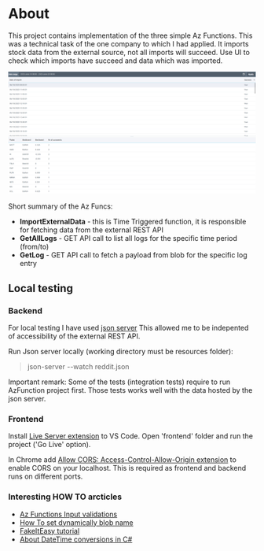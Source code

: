 # About

This project contains implementation of the three simple Az Functions. 
This was a technical task of the one company to which I had applied.
It imports stock data from the external source, not all imports will succeed. 
Use UI to check which imports have succeed and data which was imported.

![Screenshot](resources/ui.png)

Short summary of the Az Funcs: 
- <b>ImportExternalData</b> - this is Time Triggered function, it is responsible for fetching data from the external REST API 
- <b>GetAllLogs</b> - GET API call to list all logs for the specific time period (from/to) 
- <b>GetLog</b> - GET API call to fetch a payload from blob for the specific log entry

## Local testing 

### Backend

For local testing I have used [json server](https://www.npmjs.com/package/json-server)
This allowed me to be indepented of accessibility of the external REST API. 

Run Json server locally (working directory must be resources folder): 
>json-server --watch reddit.json

Important remark: Some of the tests (integration tests) 
require to run AzFunction project first. Those tests works well with the data hosted by the json server.

### Frontend 

Install [Live Server extension](https://marketplace.visualstudio.com/items?itemName=ritwickdey.LiveServer) to VS Code. 
Open 'frontend' folder and run the project ('Go Live' option). 

In Chrome add [Allow CORS: Access-Control-Allow-Origin extension](https://chrome.google.com/webstore/detail/allow-cors-access-control/lhobafahddgcelffkeicbaginigeejlf?utm_source=googleads&utm_source=googleads&utm_campaign=19594216058&utm_medium=cpc&gclid=CjwKCAjwhJukBhBPEiwAniIcNS-ZaIZESXN_DWZsWgKcM9Uze5u85mQ5gHG-WFPaeltb1W8KwU8ZVhoCakQQAvD_BwE) to enable CORS on your localhost. 
This is required as frontend and backend runs on different ports. 



### Interesting HOW TO arcticles

- [Az Functions Input validations](https://www.tomfaltesek.com/azure-functions-input-validation/)
- [How To set dynamically blob name](https://www.davidguida.net/how-to-dynamically-set-blob-name-in-an-azure-function/)
- [FakeItEasy tutorial](https://techmindfactory.com/Easy-mocking-in-C-code-with-FakeItEasy-library/) 
- [About DateTime conversions in C#](https://itecnote.com/tecnote/c-parse-a-date-string-into-a-certain-timezone-supporting-daylight-saving-time/)
